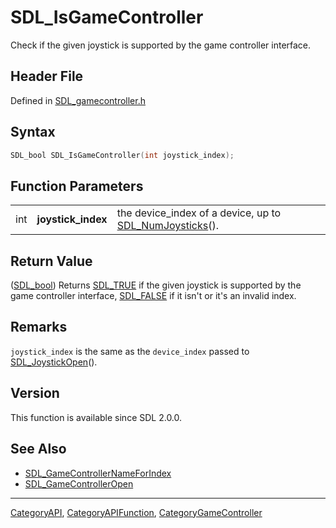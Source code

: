 # SDL_IsGameController

Check if the given joystick is supported by the game controller interface.

## Header File

Defined in [SDL_gamecontroller.h](https://github.com/libsdl-org/SDL/blob/SDL2/include/SDL_gamecontroller.h)

## Syntax

```c
SDL_bool SDL_IsGameController(int joystick_index);
```

## Function Parameters

|     |                    |                                                                             |
| --- | ------------------ | --------------------------------------------------------------------------- |
| int | **joystick_index** | the device_index of a device, up to [SDL_NumJoysticks](SDL_NumJoysticks)(). |

## Return Value

([SDL_bool](SDL_bool)) Returns [SDL_TRUE](SDL_TRUE) if the given joystick
is supported by the game controller interface, [SDL_FALSE](SDL_FALSE) if it
isn't or it's an invalid index.

## Remarks

`joystick_index` is the same as the `device_index` passed to
[SDL_JoystickOpen](SDL_JoystickOpen)().

## Version

This function is available since SDL 2.0.0.

## See Also

- [SDL_GameControllerNameForIndex](SDL_GameControllerNameForIndex)
- [SDL_GameControllerOpen](SDL_GameControllerOpen)






----
[CategoryAPI](CategoryAPI), [CategoryAPIFunction](CategoryAPIFunction), [CategoryGameController](CategoryGameController)

